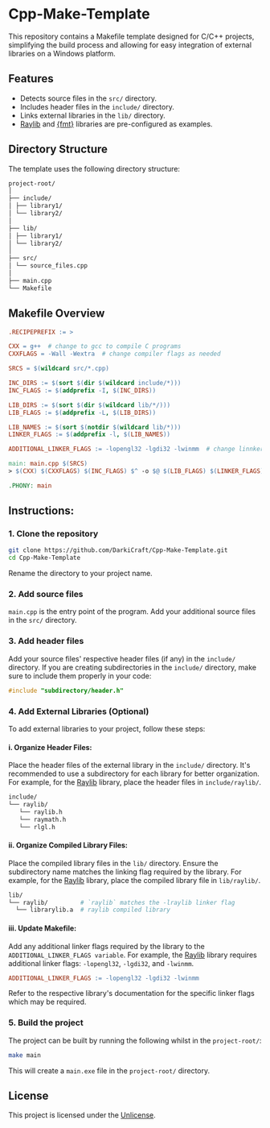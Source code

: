 # Cpp-Make-Template

This repository contains a Makefile template designed for C/C++ projects, simplifying the build process and allowing for easy integration of external libraries on a Windows platform.

## Features

- Detects source files in the `src/` directory.
- Includes header files in the `include/` directory.
- Links external libraries in the `lib/` directory.
- [Raylib](https://github.com/raysan5/raylib) and [{fmt}](https://github.com/fmtlib/fmt) libraries are pre-configured as examples.

## Directory Structure

The template uses the following directory structure:
```sh
project-root/
│
├── include/
│ ├── library1/
│ └── library2/
│
├── lib/
│ ├── library1/
│ └── library2/
│
├── src/
│ └── source_files.cpp
│
├── main.cpp
└── Makefile
```

## Makefile Overview

```makefile
.RECIPEPREFIX := >

CXX = g++  # change to gcc to compile C programs
CXXFLAGS = -Wall -Wextra  # change compiler flags as needed

SRCS = $(wildcard src/*.cpp)

INC_DIRS := $(sort $(dir $(wildcard include/*)))
INC_FLAGS := $(addprefix -I, $(INC_DIRS))

LIB_DIRS := $(sort $(dir $(wildcard lib/*/)))
LIB_FLAGS := $(addprefix -L, $(LIB_DIRS))

LIB_NAMES := $(sort $(notdir $(wildcard lib/*)))
LINKER_FLAGS := $(addprefix -l, $(LIB_NAMES))

ADDITIONAL_LINKER_FLAGS := -lopengl32 -lgdi32 -lwinmm  # change linnker flags as needed

main: main.cpp $(SRCS)
> $(CXX) $(CXXFLAGS) $(INC_FLAGS) $^ -o $@ $(LIB_FLAGS) $(LINKER_FLAGS) $(ADDITIONAL_LINKER_FLAGS)

.PHONY: main
```

## Instructions:

### 1. Clone the repository
  
```sh
git clone https://github.com/DarkiCraft/Cpp-Make-Template.git
cd Cpp-Make-Template
```
Rename the directory to your project name.
  
### 2. Add source files
     
`main.cpp` is the entry point of the program. Add your additional source files in the `src/` directory.
  
### 3. Add header files
  
Add your source files' respective header files (if any) in the `include/` directory. If you are creating subdirectories in the `include/` directory, make sure to include them properly in your code:
  
```cpp
#include "subdirectory/header.h"
```
### 4. Add External Libraries (Optional)
  
To add external libraries to your project, follow these steps:
  
#### i. Organize Header Files:
  
Place the header files of the external library in the `include/` directory.
It's recommended to use a subdirectory for each library for better organization.
For example, for the [Raylib](https://github.com/raysan5/raylib) library, place the header files in `include/raylib/`.
  
```sh
include/
└── raylib/
   └── raylib.h
   └── raymath.h
   └── rlgl.h
```
  
#### ii. Organize Compiled Library Files:
  
Place the compiled library files in the `lib/` directory.
Ensure the subdirectory name matches the linking flag required by the library.
For example, for the [Raylib](https://github.com/raysan5/raylib) library, place the compiled library file in `lib/raylib/`.
  
```sh
lib/
└── raylib/         # `raylib` matches the -lraylib linker flag
  └── librarylib.a  # raylib compiled library
```
  
#### iii. Update Makefile:
  
Add any additional linker flags required by the library to the `ADDITIONAL_LINKER_FLAGS variable`.
For example, the [Raylib](https://github.com/raysan5/raylib) library requires additional linker flags: `-lopengl32`, `-lgdi32`, and `-lwinmm`.
  
```makefile
ADDITIONAL_LINKER_FLAGS := -lopengl32 -lgdi32 -lwinmm
```

Refer to the respective library's documentation for the specific linker flags which may be required.

### 5. Build the project
  
The project can be built by running the following whilst in the `project-root/`:
  
```sh
make main
```
   
This will create a `main.exe` file in the `project-root/` directory.

## License

This project is licensed under the [Unlicense](https://unlicense.org/).
